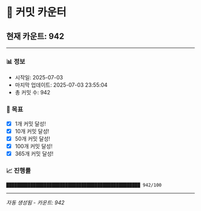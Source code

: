 # 🔢 커밋 카운터

## 현재 카운트: 942

---

### 📊 정보
- 시작일: 2025-07-03
- 마지막 업데이트: 2025-07-03 23:55:04
- 총 커밋 수: 942

### 🎯 목표
- [x] 1개 커밋 달성!
- [x] 10개 커밋 달성!
- [x] 50개 커밋 달성!
- [x] 100개 커밋 달성!
- [x] 365개 커밋 달성!

### 📈 진행률
```
██████████████████████████████████████████████████ 942/100
```

---
*자동 생성됨 - 카운트: 942*
